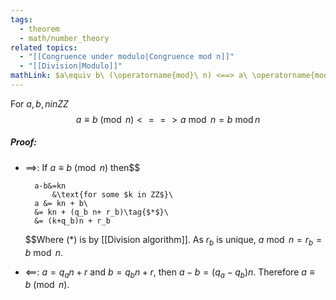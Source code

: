 ```yaml
---
tags:
  - theorem
  - math/number_theory
related topics:
  - "[[Congruence under modulo|Congruence mod n]]"
  - "[[Division|Modulo]]"
mathLink: $a\equiv b\ (\operatorname{mod}\ n) <==> a\ \operatorname{mod}\ n = b\ \operatorname{mod} n$
---
```

For $a,b,n in ZZ$$$
	a\equiv b\ (\operatorname{mod}\ n)
	 <==> a\ \operatorname{mod}\ n 
		= b\ \operatorname{mod} n
$$
##### Proof:
- $\implies$:
	If $a\equiv b\ (\operatorname{mod}\ n)$ then$$
	
		a-b&=kn
			&\text{for some $k in ZZ$}\
		a &= kn + b\
		&= kn + (q_b n+ r_b)\tag{$*$}\
		&= (k+q_b)n + r_b
	$$Where $(*)$ is by [[Division algorithm]]. As $r_b$ is unique, $a\ \operatorname{mod}\ n = r_b = b\ \operatorname{mod}\ n$.
- $\impliedby$:
	$a = q_a n + r$ and $b= q_b n + r$, then $a-b = (q_a - q_b)n$. Therefore $a\equiv b\ (\operatorname{mod}\ n)$.